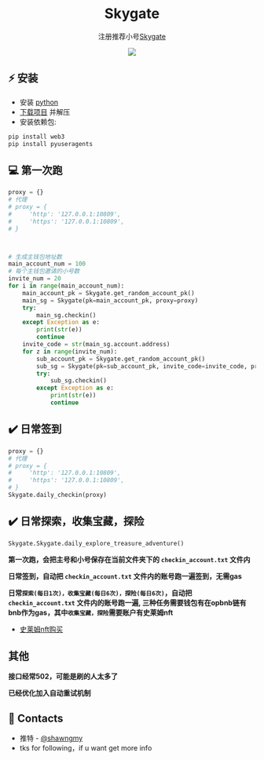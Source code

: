 <h1 align="center">Skygate</h1>

<p align="center">注册推荐小号<a href="https://skygate.skyarkchronicles.com/">Skygate</a></p>
<p align="center">
<img src="https://img.shields.io/badge/python-3670A0?style=for-the-badge&logo=python&logoColor=ffdd54">
</p>

## ⚡ 安装
+ 安装 [python](https://www.google.com/search?client=opera&q=how+install+python)
+ [下载项目](https://sites.northwestern.edu/researchcomputing/resources/downloading-from-github) 并解压
+ 安装依赖包:
```python
pip install web3
pip install pyuseragents
```

## 💻 第一次跑
```python
proxy = {}
# 代理
# proxy = {
#     'http': '127.0.0.1:10809',
#     'https': '127.0.0.1:10809',
# }



# 生成主钱包地址数
main_account_num = 100
# 每个主钱包邀请的小号数
invite_num = 20
for i in range(main_account_num):
    main_account_pk = Skygate.get_random_account_pk()
    main_sg = Skygate(pk=main_account_pk, proxy=proxy)
    try:
        main_sg.checkin()
    except Exception as e:
        print(str(e))
        continue
    invite_code = str(main_sg.account.address)
    for z in range(invite_num):
        sub_account_pk = Skygate.get_random_account_pk()
        sub_sg = Skygate(pk=sub_account_pk, invite_code=invite_code, proxy=proxy)
        try:
            sub_sg.checkin()
        except Exception as e:
            print(str(e))
            continue
```

## ✔️ 日常签到
```python
proxy = {}
# 代理
# proxy = {
#     'http': '127.0.0.1:10809',
#     'https': '127.0.0.1:10809',
# }
Skygate.daily_checkin(proxy)
```

## ✔️ 日常探索，收集宝藏，探险
```python
Skygate.Skygate.daily_explore_treasure_adventure()
```
**第一次跑，会把主号和小号保存在当前文件夹下的 ```checkin_account.txt``` 文件内**

**日常签到，自动把 ```checkin_account.txt``` 文件内的账号跑一遍签到，无需gas**

**日常```探索(每日1次)，收集宝藏(每日6次)，探险(每日6次)```，自动把 ```checkin_account.txt``` 文件内的账号跑一遍, 三种任务需要钱包有在opbnb链有bnb作为gas，其中```收集宝藏，探险```需要账户有史莱姆nft**

+ [史莱姆nft购买](https://element.market/collections/skygate)


## 其他
**接口经常502，可能是刷的人太多了**

**已经优化加入自动重试机制**

## 📧 Contacts
+ 推特 - [@shawngmy](https://twitter.com/shawngmy)
+ tks for following，if u want get more info